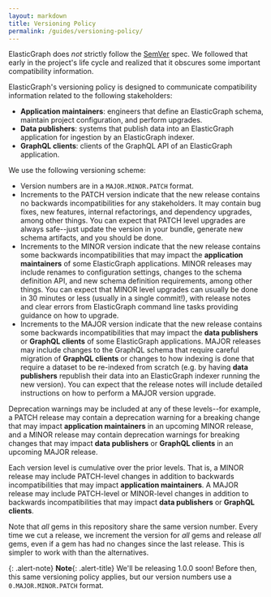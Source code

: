 ```yaml
---
layout: markdown
title: Versioning Policy
permalink: /guides/versioning-policy/
---
```


ElasticGraph does _not_ strictly follow the [SemVer](https://semver.org/) spec. We followed that early in the project's life
cycle and realized that it obscures some important compatibility information.

ElasticGraph's versioning policy is designed to communicate compatibility information related to the following stakeholders:

* **Application maintainers**: engineers that define an ElasticGraph schema, maintain project configuration, and perform upgrades.
* **Data publishers**: systems that publish data into an ElasticGraph application for ingestion by an ElasticGraph indexer.
* **GraphQL clients**: clients of the GraphQL API of an ElasticGraph application.

We use the following versioning scheme:

* Version numbers are in a `MAJOR.MINOR.PATCH` format.
* Increments to the PATCH version indicate that the new release contains no backwards incompatibilities for any stakeholders.
  It may contain bug fixes, new features, internal refactorings, and dependency upgrades, among other things. You can expect that
  PATCH level upgrades are always safe--just update the version in your bundle, generate new schema artifacts, and you should be done.
* Increments to the MINOR version indicate that the new release contains some backwards incompatibilities that may impact the
  **application maintainers** of some ElasticGraph applications. MINOR releases may include renames to configuration settings,
  changes to the schema definition API, and new schema definition requirements, among other things. You can expect that MINOR
  level upgrades can usually be done in 30 minutes or less (usually in a single commit!), with release notes and clear errors
  from ElasticGraph command line tasks providing guidance on how to upgrade.
* Increments to the MAJOR version indicate that the new release contains some backwards incompatibilities that may impact the
  **data publishers** or **GraphQL clients** of some ElasticGraph applications. MAJOR releases may include changes to the GraphQL
  schema that require careful migration of **GraphQL clients** or changes to how indexing is done that require a dataset to be
  re-indexed from scratch (e.g. by having **data publishers** republish their data into an ElasticGraph indexer running the new
  version). You can expect that the release notes will include detailed instructions on how to perform a MAJOR version upgrade.

Deprecation warnings may be included at any of these levels--for example, a PATCH release may contain a deprecation warning
for a breaking change that may impact **application maintainers** in an upcoming MINOR release, and a MINOR release may
contain deprecation warnings for breaking changes that may impact **data publishers** or **GraphQL clients** in an upcoming
MAJOR release.

Each version level is cumulative over the prior levels. That is, a MINOR release may include PATCH-level changes in addition
to backwards incompatibilities that may impact **application maintainers**. A MAJOR release may include PATCH-level or
MINOR-level changes in addition to backwards incompatibilities that may impact **data publishers** or **GraphQL clients**.

Note that _all_ gems in this repository share the same version number. Every time we cut a release, we increment the version
for _all_ gems and release _all_ gems, even if a gem has had no changes since the last release. This is simpler to work with
than the alternatives.

{: .alert-note}
**Note**{: .alert-title}
We'll be releasing 1.0.0 soon! Before then, this same versioning policy applies, but our version numbers use a `0.MAJOR.MINOR.PATCH` format.

